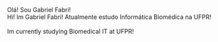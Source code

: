 Olá! Sou Gabriel Fabri!
<br/>
Hi! Im Gabriel Fabri!
Atualmente estudo Informática Biomédica na UFPR!  
<br/>
Im currently studying Biomedical IT at UFPR!
